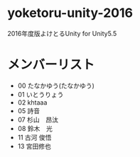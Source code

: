 # yoketoru-unity-2016
2016年度版よけとるUnity for Unity5.5

# メンバーリスト
- 00 たなかゆう(たなかゆう)
- 01 いとうりょう
- 02 khtaaa
- 05 詩音
- 07 杉山　昂汰
- 08 鈴木　光　　
- 11 古河 俊悟
- 13 宮田修也

